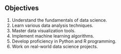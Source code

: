 ## Objectives

1. Understand the fundamentals of data science.
2. Learn various data analysis techniques.
3. Master data visualization tools.
4. Implement machine learning algorithms.
5. Develop proficiency in Python and R programming.
6. Work on real-world data science projects.
